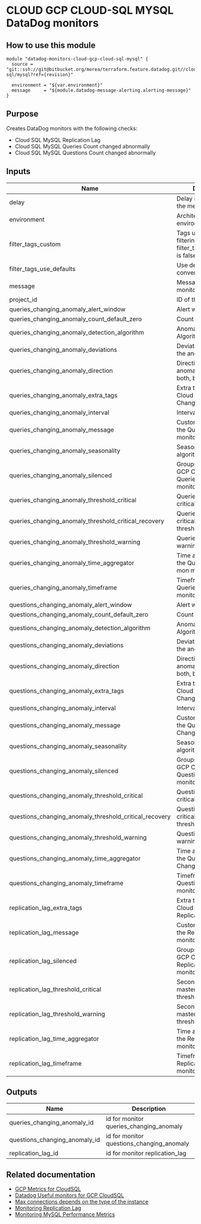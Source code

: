 # CLOUD GCP CLOUD-SQL MYSQL DataDog monitors

## How to use this module

```
module "datadog-monitors-cloud-gcp-cloud-sql-mysql" {
  source = "git::ssh://git@bitbucket.org/morea/terraform.feature.datadog.git//cloud/gcp/cloud-sql/mysql?ref={revision}"

  environment = "${var.environment}"
  message     = "${module.datadog-message-alerting.alerting-message}"
}

```

## Purpose

Creates DataDog monitors with the following checks:

- Cloud SQL MySQL Replication Lag
- Cloud SQL MySQL Queries Count changed abnormally
- Cloud SQL MySQL Questions Count changed abnormally

## Inputs

| Name | Description | Type | Default | Required |
|------|-------------|:----:|:-----:|:-----:|
| delay | Delay in seconds for the metric evaluation | string | `900` | no |
| environment | Architecture environment | string | - | yes |
| filter_tags_custom | Tags used for custom filtering when filter_tags_use_defaults is false | string | `*` | no |
| filter_tags_use_defaults | Use default filter tags convention | string | `true` | no |
| message | Message sent when a monitor is triggered | string | - | yes |
| project_id | ID of the GCP Project | string | - | yes |
| queries_changing_anomaly_alert_window | Alert window. | string | `last_30m` | no |
| queries_changing_anomaly_count_default_zero | Count default zero. | string | `false` | no |
| queries_changing_anomaly_detection_algorithm | Anomaly Detection Algorithm used | string | `agile` | no |
| queries_changing_anomaly_deviations | Deviations to detect the anomaly | string | `4` | no |
| queries_changing_anomaly_direction | Direction of the anomaly. It can be both, below or above. | string | `both` | no |
| queries_changing_anomaly_extra_tags | Extra tags for GCP Cloud SQL Queries Changing monitor | list | `<list>` | no |
| queries_changing_anomaly_interval | Interval. | string | `20` | no |
| queries_changing_anomaly_message | Custom message for the Queries Changing monitor | string | `` | no |
| queries_changing_anomaly_seasonality | Seasonality of the algorithm | string | `weekly` | no |
| queries_changing_anomaly_silenced | Groups to mute for GCP Cloud SQL Queries Changing monitor | map | `<map>` | no |
| queries_changing_anomaly_threshold_critical | Queries Changing critical threshold | string | `1` | no |
| queries_changing_anomaly_threshold_critical_recovery | Queries Changing critical recovery threshold | string | `0.99` | no |
| queries_changing_anomaly_threshold_warning | Queries Changing warning threshold | string | `0.5` | no |
| queries_changing_anomaly_time_aggregator | Time aggregator for the Queries Changing mon monitor | string | `avg` | no |
| queries_changing_anomaly_timeframe | Timeframe for the Queries Changing mon monitor | string | `last_1h` | no |
| questions_changing_anomaly_alert_window | Alert window. | string | `last_30m` | no |
| questions_changing_anomaly_count_default_zero | Count default zero. | string | `false` | no |
| questions_changing_anomaly_detection_algorithm | Anomaly Detection Algorithm used | string | `agile` | no |
| questions_changing_anomaly_deviations | Deviations to detect the anomaly | string | `4` | no |
| questions_changing_anomaly_direction | Direction of the anomaly. It can be both, below or above. | string | `both` | no |
| questions_changing_anomaly_extra_tags | Extra tags for GCP Cloud SQL Questions Changing monitor | list | `<list>` | no |
| questions_changing_anomaly_interval | Interval. | string | `20` | no |
| questions_changing_anomaly_message | Custom message for the Questions Changing monitor | string | `` | no |
| questions_changing_anomaly_seasonality | Seasonality of the algorithm | string | `weekly` | no |
| questions_changing_anomaly_silenced | Groups to mute for GCP Cloud SQL Questions Changing monitor | map | `<map>` | no |
| questions_changing_anomaly_threshold_critical | Questions Changing critical threshold | string | `1` | no |
| questions_changing_anomaly_threshold_critical_recovery | Questions Changing critical recovery threshold | string | `0.99` | no |
| questions_changing_anomaly_threshold_warning | Questions Changing warning threshold | string | `0.5` | no |
| questions_changing_anomaly_time_aggregator | Time aggregator for the Questions Changing monitor | string | `avg` | no |
| questions_changing_anomaly_timeframe | Timeframe for the Questions Changing monitor | string | `last_1h` | no |
| replication_lag_extra_tags | Extra tags for GCP Cloud SQL SQL Replication monitor | list | `<list>` | no |
| replication_lag_message | Custom message for the Replication Lag monitor | string | `` | no |
| replication_lag_silenced | Groups to mute for GCP Cloud SQL Replication Lag monitor | map | `<map>` | no |
| replication_lag_threshold_critical | Seconds behind the master (critical threshold) | string | `180` | no |
| replication_lag_threshold_warning | Seconds behind the master (warning threshold) | string | `90` | no |
| replication_lag_time_aggregator | Time aggregator for the Replication Lag monitor | string | `min` | no |
| replication_lag_timeframe | Timeframe for the Replication Lag monitor | string | `last_10m` | no |

## Outputs

| Name | Description |
|------|-------------|
| queries_changing_anomaly_id | id for monitor queries_changing_anomaly |
| questions_changing_anomaly_id | id for monitor questions_changing_anomaly |
| replication_lag_id | id for monitor replication_lag |

## Related documentation

* [GCP Metrics for CloudSQL](https://cloud.google.com/monitoring/api/metrics_gcp#gcp-cloudsql)
* [Datadog Useful monitors for GCP CloudSQL](https://www.datadoghq.com/blog/monitor-google-cloud-sql/)
* [Max connections depends on the type of the instance](https://cloud.google.com/sql/docs/quotas#fixed-limits)
* [Monitoring Replication Lag](https://cloud.google.com/sql/docs/mysql/high-availability#replication-lag-monitor)
* [Monitoring MySQL Performance Metrics](https://www.datadoghq.com/blog/monitoring-mysql-performance-metrics)
